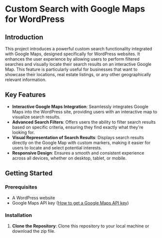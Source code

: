 # Custom Search with Google Maps for WordPress

## Introduction

This project introduces a powerful custom search functionality integrated with Google Maps, designed specifically for WordPress websites. It enhances the user experience by allowing users to perform filtered searches and visually locate their search results on an interactive Google Map. This feature is particularly useful for businesses that want to showcase their locations, real estate listings, or any other geographically relevant information.

## Key Features

- **Interactive Google Maps Integration**: Seamlessly integrates Google Maps into the WordPress site, providing users with an interactive map to visualize search results.
- **Advanced Search Filters**: Offers users the ability to filter search results based on specific criteria, ensuring they find exactly what they're looking for.
- **Visual Representation of Search Results**: Displays search results directly on the Google Map with custom markers, making it easier for users to locate and select potential interests.
- **Responsive Design**: Ensures a smooth and consistent experience across all devices, whether on desktop, tablet, or mobile.

## Getting Started

### Prerequisites

- A WordPress website
- Google Maps API key ([How to get a Google Maps API key](https://developers.google.com/maps/documentation/javascript/get-api-key))

### Installation

1. **Clone the Repository**: Clone this repository to your local machine or download the zip file.